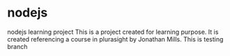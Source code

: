 # nodejs
nodejs learning project
This is a project created for learning purpose. It is created referencing a course in plurasight by Jonathan Mills.
This is testing branch
